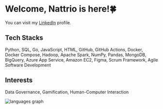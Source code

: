 # Welcome, Nattrio is here!🍀
You can visit my [LinkedIn](https://www.linkedin.com/in/jirapat-klaokliang) profile.

## Tech Stacks
Python, SQL, Go, JavaScript, HTML, GitHub, GitHub Actions, Docker, Docker Compose, Hadoop, Apache Spark, NumPy, Pandas, MongoDB, BigQuery, Azure App Service, Amazon EC2, Figma, Scrum Framework, Agile Software Development

## Interests
Data Governance, Gamification, Human-Computer Interaction

<img src="https://github-readme-stats-abtrax.vercel.app/api/top-langs?locale=en&hide_title=false&layout=compact&langs_count=4&theme=dracula&hide_border=true&hide=jupyter%20notebook&username=nattrio" alt="languages graph"/>
